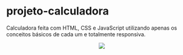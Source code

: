 # projeto-calculadora
Calculadora feita com HTML, CSS e JavaScript utilizando apenas os conceitos básicos de cada um e totalmente responsiva.

<div align="center">
 <img src="![Calculadora](https://user-images.githubusercontent.com/43531372/149990883-ee0ba3a5-79b3-4448-9e7f-2c69d24cceff.png)">
</div>
